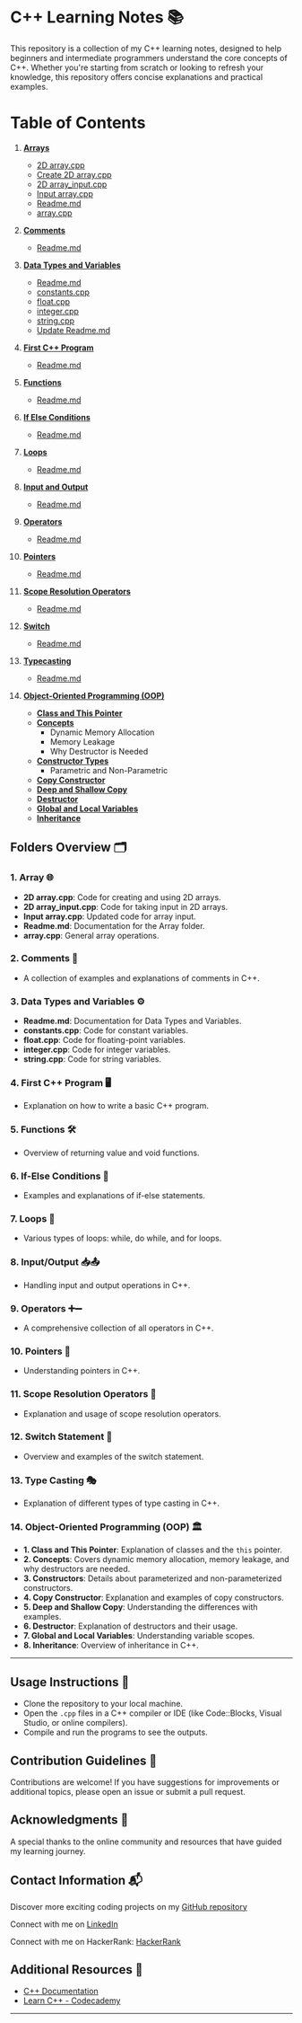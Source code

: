 
# C++ Learning Notes 📚

This repository is a collection of my C++ learning notes, designed to help beginners and intermediate programmers understand the core concepts of C++. Whether you're starting from scratch or looking to refresh your knowledge, this repository offers concise explanations and practical examples.

# Table of Contents

1. **[Arrays](https://github.com/Maham-j/CPP-Learning-Notes/tree/main/Arrays)**
   - [2D array.cpp](https://github.com/Maham-j/CPP-Learning-Notes/blob/main/Arrays/2D%20array.cpp)
   - [Create 2D array.cpp](https://github.com/Maham-j/CPP-Learning-Notes/blob/main/Arrays/Create%202D%20array.cpp)
   - [2D array_input.cpp](https://github.com/Maham-j/CPP-Learning-Notes/blob/main/Arrays/2D%20array_input.cpp)
   - [Input array.cpp](https://github.com/Maham-j/CPP-Learning-Notes/blob/main/Arrays/Input%20array.cpp)
   - [Readme.md](https://github.com/Maham-j/CPP-Learning-Notes/blob/main/Arrays/Readme.md)
   - [array.cpp](https://github.com/Maham-j/CPP-Learning-Notes/blob/main/Arrays/array.cpp)

2. **[Comments](https://github.com/Maham-j/CPP-Learning-Notes/tree/main/Comments)**
   - [Readme.md](https://github.com/Maham-j/CPP-Learning-Notes/blob/main/Comments/Readme.md)

3. **[Data Types and Variables](https://github.com/Maham-j/CPP-Learning-Notes/tree/main/Data%20Types%20and%20Variables)**
   - [Readme.md](https://github.com/Maham-j/CPP-Learning-Notes/blob/main/Data%20Types%20and%20Variables/Readme.md)
   - [constants.cpp](https://github.com/Maham-j/CPP-Learning-Notes/blob/main/Data%20Types%20and%20Variables/constants.cpp)
   - [float.cpp](https://github.com/Maham-j/CPP-Learning-Notes/blob/main/Data%20Types%20and%20Variables/float.cpp)
   - [integer.cpp](https://github.com/Maham-j/CPP-Learning-Notes/blob/main/Data%20Types%20and%20Variables/integer.cpp)
   - [string.cpp](https://github.com/Maham-j/CPP-Learning-Notes/blob/main/Data%20Types%20and%20Variables/string.cpp)
   - [Update Readme.md](https://github.com/Maham-j/CPP-Learning-Notes/blob/main/Data%20Types%20and%20Variables/Update%20Readme.md)

4. **[First C++ Program](https://github.com/Maham-j/CPP-Learning-Notes/tree/main/First%20C%2B%2B%20Program)**
   - [Readme.md](https://github.com/Maham-j/CPP-Learning-Notes/blob/main/First%20C%2B%2B%20Program/Readme.md)

5. **[Functions](https://github.com/Maham-j/CPP-Learning-Notes/tree/main/Functions)**
   - [Readme.md](https://github.com/Maham-j/CPP-Learning-Notes/blob/main/Functions/Readme.md)

6. **[If Else Conditions](https://github.com/Maham-j/CPP-Learning-Notes/tree/main/If%20Else%20Conditions)**
   - [Readme.md](https://github.com/Maham-j/CPP-Learning-Notes/blob/main/If%20Else%20Conditions/Readme.md)

7. **[Loops](https://github.com/Maham-j/CPP-Learning-Notes/tree/main/Loops)**
   - [Readme.md](https://github.com/Maham-j/CPP-Learning-Notes/blob/main/Loops/Readme.md)

8. **[Input and Output](https://github.com/Maham-j/CPP-Learning-Notes/tree/main/Input%20and%20Output)**
   - [Readme.md](https://github.com/Maham-j/CPP-Learning-Notes/blob/main/Input%20and%20Output/Readme.md)

9. **[Operators](https://github.com/Maham-j/CPP-Learning-Notes/tree/main/Operators)**
   - [Readme.md](https://github.com/Maham-j/CPP-Learning-Notes/blob/main/Operators/Readme.md)

10. **[Pointers](https://github.com/Maham-j/CPP-Learning-Notes/tree/main/Pointers)**
    - [Readme.md](https://github.com/Maham-j/CPP-Learning-Notes/blob/main/Pointers/Readme.md)

11. **[Scope Resolution Operators](https://github.com/Maham-j/CPP-Learning-Notes/tree/main/Scope%20Resolution%20Operators)**
    - [Readme.md](https://github.com/Maham-j/CPP-Learning-Notes/blob/main/Scope%20Resolution%20Operators/Readme.md)

12. **[Switch](https://github.com/Maham-j/CPP-Learning-Notes/tree/main/Switch)**
    - [Readme.md](https://github.com/Maham-j/CPP-Learning-Notes/blob/main/Switch/Readme.md)

13. **[Typecasting](https://github.com/Maham-j/CPP-Learning-Notes/tree/main/Typecasting)**
    - [Readme.md](https://github.com/Maham-j/CPP-Learning-Notes/blob/main/Typecasting/Readme.md)

14. **[Object-Oriented Programming (OOP)](https://github.com/Maham-j/CPP-Learning-Notes/tree/main/OOP)**
    - **[Class and This Pointer](https://github.com/Maham-j/CPP-Learning-Notes/tree/main/OOP/Class%20and%20This%20Pointer)**
    - **[Concepts](https://github.com/Maham-j/CPP-Learning-Notes/tree/main/OOP/Concepts)**
      - Dynamic Memory Allocation
      - Memory Leakage
      - Why Destructor is Needed
    - **[Constructor Types](https://github.com/Maham-j/CPP-Learning-Notes/tree/main/OOP/Constructor%20Types)**
      - Parametric and Non-Parametric
    - **[Copy Constructor](https://github.com/Maham-j/CPP-Learning-Notes/tree/main/OOP/Copy%20Constructor)**
    - **[Deep and Shallow Copy](https://github.com/Maham-j/CPP-Learning-Notes/tree/main/OOP/Deep%20and%20Shallow%20Copy)**
    - **[Destructor](https://github.com/Maham-j/CPP-Learning-Notes/tree/main/OOP/Destructor)**
    - **[Global and Local Variables](https://github.com/Maham-j/CPP-Learning-Notes/tree/main/OOP/Global%20and%20Local%20Variables)**
    - **[Inheritance](https://github.com/Maham-j/CPP-Learning-Notes/tree/main/OOP/Inheritance)**




## Folders Overview 🗂️
### 1. Array 🌐
- **2D array.cpp**: Code for creating and using 2D arrays.
- **2D array_input.cpp**: Code for taking input in 2D arrays.
- **Input array.cpp**: Updated code for array input.
- **Readme.md**: Documentation for the Array folder.
- **array.cpp**: General array operations.

### 2. Comments 💬
- A collection of examples and explanations of comments in C++.

### 3. Data Types and Variables ⚙️
- **Readme.md**: Documentation for Data Types and Variables.
- **constants.cpp**: Code for constant variables.
- **float.cpp**: Code for floating-point variables.
- **integer.cpp**: Code for integer variables.
- **string.cpp**: Code for string variables.

### 4. First C++ Program 🖥️
- Explanation on how to write a basic C++ program.

### 5. Functions 🛠️
- Overview of returning value and void functions.

### 6. If-Else Conditions 🔄
- Examples and explanations of if-else statements.

### 7. Loops 🔁
- Various types of loops: while, do while, and for loops.

### 8. Input/Output 📥📤
- Handling input and output operations in C++.

### 9. Operators ➕➖
- A comprehensive collection of all operators in C++.

### 10. Pointers 📍
- Understanding pointers in C++.

### 11. Scope Resolution Operators 📏
- Explanation and usage of scope resolution operators.

### 12. Switch Statement 🔄
- Overview and examples of the switch statement.

### 13. Type Casting 🎭
- Explanation of different types of type casting in C++.

### 14. Object-Oriented Programming (OOP) 🏛️
- **1. Class and This Pointer**: Explanation of classes and the `this` pointer.
- **2. Concepts**: Covers dynamic memory allocation, memory leakage, and why destructors are needed.
- **3. Constructors**: Details about parameterized and non-parameterized constructors.
- **4. Copy Constructor**: Explanation and examples of copy constructors.
- **5. Deep and Shallow Copy**: Understanding the differences with examples.
- **6. Destructor**: Explanation of destructors and their usage.
- **7. Global and Local Variables**: Understanding variable scopes.
- **8. Inheritance**: Overview of inheritance in C++.

---



## Usage Instructions 📖
- Clone the repository to your local machine.
- Open the `.cpp` files in a C++ compiler or IDE (like Code::Blocks, Visual Studio, or online compilers).
- Compile and run the programs to see the outputs.

## Contribution Guidelines 🤝
Contributions are welcome! If you have suggestions for improvements or additional topics, please open an issue or submit a pull request.

## Acknowledgments 🙏
A special thanks to the online community and resources that have guided my learning journey.

## Contact Information 📬
Discover more exciting coding projects on my [GitHub repository](https://github.com/Maham-j)

Connect with me on [LinkedIn](https://www.linkedin.com/in/maham-jamil-268584267)

Connect with me on HackerRank: [HackerRank ](https://www.hackerrank.com/maham_jamil)

## Additional Resources 🔗
- [C++ Documentation](https://en.cppreference.com/)
- [Learn C++ - Codecademy](https://www.codecademy.com/learn/learn-c-plus-plus)

---


